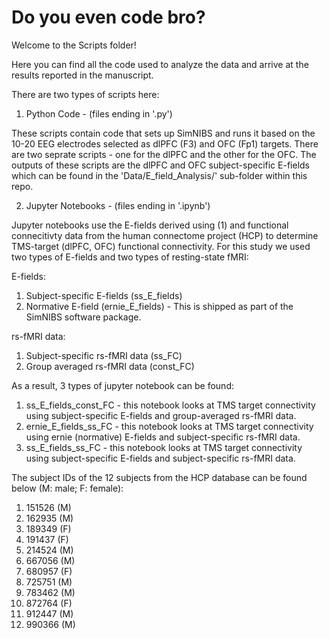 # Do you even code bro?

Welcome to the Scripts folder!

Here you can find all the code used to analyze the data and arrive at the results reported in the manuscript.

There are two types of scripts here:

1) Python Code - (files ending in '.py')

These scripts contain code that sets up SimNIBS and runs it based on the 10-20 EEG electrodes selected as dlPFC (F3) and OFC (Fp1) targets. There are two seprate scripts - one for the dlPFC and the other for the OFC. The outputs of these scripts are the dlPFC and OFC subject-specific E-fields which can be found in the 'Data/E_field_Analysis/' sub-folder within this repo.

2) Jupyter Notebooks - (files ending in '.ipynb')

Jupyter notebooks use the E-fields derived using (1) and functional connecitivty data from the human connectome project (HCP) to determine TMS-target (dlPFC, OFC) functional connectivity. For this study we used two types of E-fields and two types of resting-state fMRI:

E-fields: 

1) Subject-specific E-fields (ss_E_fields)
2) Normative E-field (ernie_E_fields) - This is shipped as part of the SimNIBS software package. 

rs-fMRI data: 

1) Subject-specific rs-fMRI data (ss_FC)
2) Group averaged rs-fMRI data (const_FC)

As a result, 3 types of jupyter notebook can be found:

1) ss_E_fields_const_FC - this notebook looks at TMS target connectivity using subject-specific E-fields and group-averaged rs-fMRI data.
2) ernie_E_fields_ss_FC - this notebook looks at TMS target connectivity using ernie (normative) E-fields and subject-specific rs-fMRI data.
3) ss_E_fields_ss_FC - this notebook looks at TMS target connectivity using subject-specific E-fields and subject-specific rs-fMRI data.

The subject IDs of the 12 subjects from the HCP database can be found below (M: male; F: female):

1) 151526 (M)
2) 162935 (M)
3) 189349 (F)
4) 191437 (F)
5) 214524 (M)
6) 667056 (M)
7) 680957 (F)
8) 725751 (M)
9) 783462 (M)
10) 872764 (F)
11) 912447 (M)
12) 990366 (M)


